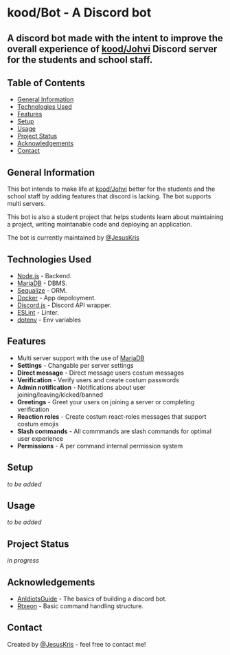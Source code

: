 <!-- ctrl + shift + v to preview -->
# kood/Bot - A Discord bot


## A discord bot made with the intent to improve the overall experience of [kood/Johvi](https://kood.tech/) Discord server for the students and school staff.


## Table of Contents
* [General Information](#general-information)
* [Technologies Used](#technologies-used)
* [Features](#features)
* [Setup](#setup)
* [Usage](#usage)
* [Project Status](#project-status)
* [Acknowledgements](#acknowledgements)
* [Contact](#contact)


## General Information

This bot intends to make life at [kood/Johvi](https://kood.tech/) better for the students and the school staff by adding features that discord is lacking. The bot supports multi servers. 

This bot is also a student project that helps students learn about maintaining a project, writing maintanable code and deploying an application.

The bot is currently maintained by [@JesusKris](https://github.com/JesusKris) 


## Technologies Used
- [Node.js](https://nodejs.dev/) - Backend.
- [MariaDB](https://mariadb.org/) - DBMS.
- [Sequalize](https://www.npmjs.com/package/sequelize) - ORM.
- [Docker](https://www.docker.com/) - App depoloyment.
- [Discord.js](https://www.npmjs.com/package/discord.js) - Discord API wrapper.
- [ESLint](https://www.npmjs.com/package/eslint) - Linter.
- [dotenv](https://www.npmjs.com/package/dotenv) - Env variables


## Features
- Multi server support with the use of [MariaDB](https://mariadb.org/)
- **Settings** - Changable per server settings
- **Direct message** - Direct message users costum messages
- **Verification** - Verify users and create costum passwords
- **Admin notification** - Notifications about user joining/leaving/kicked/banned
- **Greetings** - Greet your users on joining a server or completing verification
- **Reaction roles** - Create costum react-roles messages that support costum emojis 
- **Slash commands** - All commmands are slash commands for optimal user experience
- **Permissions** - A per command internal permission system 

## Setup
<!-- What are the project requirements/dependencies? Where are they listed? A requirements.txt or a Pipfile.lock file perhaps? Where is it located?

Proceed to describe how to install / setup one's local environment / get started with the project. -->
_to be added_


## Usage
<!-- How does one go about using it?
Provide various use cases and code examples here. -->

_to be added_


## Project Status
_in progress_


## Acknowledgements
- [AnIdiotsGuide](https://github.com/AnIdiotsGuide/guidebot) - The basics of building a discord bot.
- [Rtxeon](https://github.com/Rtxeon/Command-Handler-V13-With-Custom-Prefix-For-Each-Guild) - Basic command handling structure.


## Contact
Created by [@JesusKris](https://github.com/JesusKris) - feel free to contact me!